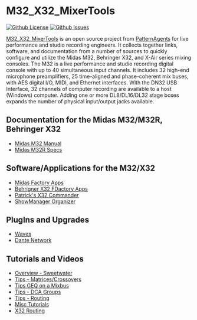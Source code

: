 # M32_X32_MixerTools

[![Github License](https://img.shields.io/badge/LICENSE-GPL3-brightgreen.svg)](https://github.com/PatternAgents/M32_X32_MixerTools/LICENSE)
[![Github Issues](https://img.shields.io/badge/ISSUES-0-yellow.svg)](https://github.com/PatternAgents/M32_X32_MixerTools/issues)

[M32_X32_MixerTools](https://github.com/PatternAgents/M32_X32_MixerTools/) is an open source project from [PatternAgents](http://www.patternagents.com) for live performance and studio recording engineers. It collects together links, software, and documentation from a number of sources to quickly configure and utilize the Midas M32, Behringer X32, and X-Air series mixing consoles.
The M32 is a live performance and studio recording digital console with up to 40 simultaneous input channels. It includes 32 high-end microphone preamplifiers, 25 time-aligned and phase-coherent mix buses, with AES digital I/O, MIDI, and Ethernet interfaces.
With the DN32 USB Interface, 32 channels of computer recording are available to a host (Windows) computer.
Adding one or more DL8/DL16/DL32 stage boxes expands the number of physical input/output jacks available.

## Documentation for the Midas M32/M32R, Behringer X32
- [Midas M32 Manual](http://downloads.music-group.com/documents/midas/M32_M_EN.pdf)
- [Midas M32R Specs](https://media63.musictribe.com/media/PLM/data/docs/P0BI9/MIDAS_M32R%20P0BI9_Product%20Information%20Document.pdf)

## Software/Applications for the M32/X32
- [Midas Factory Apps](https://www.midasconsoles.com/Categories/c/Midas/Downloads)
- [Behrigner X32 FDactory Apps](https://www.behringer.com//Categories/Behringer/Mixers/Digital/X32/p/P0ASF)
- [Patrick's X32 Commander](https://sites.google.com/site/patrickmaillot/x32)
- [ShowManager Organizer](https://sourceforge.net/projects/m32x32showmanager/)

## PlugIns and Upgrades
- [Waves](https://www.waves.com/live-sound/midas)
- [Dante Network](https://www.audinate.com/dante-enabled/midas-m32)

## Tutorials and Videos
- [Overview - Sweetwater](https://www.youtube.com/watch?v=5zgeAFDLke0)
- [Tips - Matrices/Crossovers](https://www.youtube.com/watch?v=Bq4mNj3QVGI)
- [Tips GEQ on a Mixbus](https://www.youtube.com/watch?v=jb-tnOdCfik)
- [Tips - DCA Groups](https://www.youtube.com/watch?v=lDvW82NO9bg&t=1s)
- [Tips - Routing](https://www.youtube.com/watch?v=ebDRah0lrYE)
- [Misc Tutorials](https://www.youtube.com/watch?v=5zgeAFDLke0&list=PL3IC2UhJbnnQU2gfZBqIDSaS-9hT5AhTH)
- [X32 Routing](http://www.behringermixers.com/behringer-x32-routing-example/)
